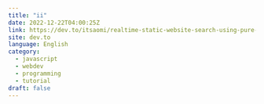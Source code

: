 ```yaml
---
title: "ii"
date: 2022-12-22T04:00:25Z
link: https://dev.to/itsaomi/realtime-static-website-search-using-pure-javascript-35hi?utm_medium=RSS&utm_source=news.12bit.vn
site: dev.to
language: English
category:
  - javascript
  - webdev
  - programming
  - tutorial
draft: false
---
```

